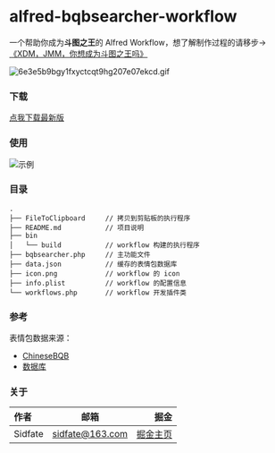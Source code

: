 # alfred-bqbsearcher-workflow

一个帮助你成为**斗图之王**的 Alfred Workflow，想了解制作过程的请移步->[《XDM，JMM，你想成为斗图之王吗》]()

![6e3e5b9bgy1fxyctcqt9hg207e07ekcd.gif](https://i.loli.net/2020/11/03/UuXzI8Eqc6hM2Rw.gif)

### 下载

[点我下载最新版](https://github.com/Sidfate/alfred-bqbsearcher-workflow/releases/download/1.0.1/BQBSearcher.alfredworkflow)

### 使用

![示例](https://sidfate.oss-cn-hangzhou.aliyuncs.com/uPic/cFbHX9.gif)

### 目录

```
.
├── FileToClipboard     // 拷贝到剪贴板的执行程序
├── README.md           // 项目说明
├── bin
│   └── build           // workflow 构建的执行程序
├── bqbsearcher.php     // 主功能文件
├── data.json           // 缓存的表情包数据库
├── icon.png            // workflow 的 icon
├── info.plist          // workflow 的配置信息
└── workflows.php       // workflow 开发插件类
```

### 参考

表情包数据来源：

* [ChineseBQB](https://github.com/zhaoolee/ChineseBQB)
* [数据库](https://raw.githubusercontent.com/zhaoolee/ChineseBQB/master/chinesebqb_github.json)


### 关于

| 作者 | 邮箱  | 掘金 |
| :----- | :----: | ----: |
| Sidfate | sidfate@163.com | [掘金主页](https://juejin.im/user/3368559357476397) |